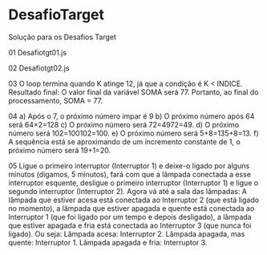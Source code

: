 # DesafioTarget
Solução para os Desafios Target 


01
Desafiotgt01.js

02
Desafiotgt02.js

03
O loop termina quando K atinge 12, já que a condição é K < INDICE. Resultado final:
O valor final da variável SOMA será 77.
Portanto, ao final do processamento, SOMA = 77.

04 
a) Após o 7, o próximo número ímpar é 9 
b) O próximo número após 64 será 64×2=128 
c) O próximo número será 72=4972=49. 
d) O próximo número será 102=100102=100. 
e) O próximo número será 5+8=135+8=13. 
f) A sequência está se aproximando de um incremento constante de 1, o próximo número será 19+1=20.

05 
Ligue o primeiro interruptor (Interruptor 1) e deixe-o ligado por alguns minutos (digamos, 5 minutos),
fará com que a lâmpada conectada a esse interruptor esquente, 
desligue o primeiro interruptor (Interruptor 1) e ligue o segundo interruptor (Interruptor 2).
Agora vá até a sala das lâmpadas: A lâmpada que estiver acesa está conectada ao Interruptor 2 (que está ligado no momento),
a lâmpada que estiver apagada e quente está conectada ao Interruptor 1 (que foi ligado por um tempo e depois desligado),
a lâmpada que estiver apagada e fria está conectada ao Interruptor 3 (que nunca foi ligado).
Ou seja: Lâmpada acesa: Interruptor 2. Lâmpada apagada, mas quente: Interruptor 1. Lâmpada apagada e fria: Interruptor 3.
